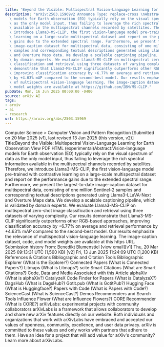 ```yaml
---
title: 'Beyond the Visible: Multispectral Vision-Language Learning for Earth Observation'
description: "arXiv:2503.15969v2 Announce Type: replace-cross \nAbstract: Vision-language\
  \ models for Earth observation (EO) typically rely on the visual spectrum of data\
  \ as the only model input, thus failing to leverage the rich spectral information\
  \ available in the multispectral channels recorded by satellites. Therefore, we\
  \ introduce Llama3-MS-CLIP, the first vision-language model pre-trained with contrastive\
  \ learning on a large-scale multispectral dataset and report on the performance\
  \ gains due to the extended spectral range. Furthermore, we present the largest-to-date\
  \ image-caption dataset for multispectral data, consisting of one million Sentinel-2\
  \ samples and corresponding textual descriptions generated using Llama3-LLaVA-Next\
  \ and Overture Maps data. We develop a scalable captioning pipeline, which is validated\
  \ by domain experts. We evaluate Llama3-MS-CLIP on multispectral zero-shot image\
  \ classification and retrieval using three datasets of varying complexity. Our results\
  \ demonstrate that Llama3-MS-CLIP significantly outperforms other RGB-based approaches,\
  \ improving classification accuracy by +6.77% on average and retrieval performance\
  \ by +4.63% mAP compared to the second-best model. Our results emphasize the relevance\
  \ of multispectral vision-language learning. The image-caption dataset, code, and\
  \ model weights are available at https://github.com/IBM/MS-CLIP."
pubDate: Mon, 16 Jun 2025 00:00:00 -0400
source: arXiv AI
tags:
- arxiv
- ai
- research
url: https://arxiv.org/abs/2503.15969
---
```


Computer Science > Computer Vision and Pattern Recognition
[Submitted on 20 Mar 2025 (v1), last revised 13 Jun 2025 (this version, v2)]
Title:Beyond the Visible: Multispectral Vision-Language Learning for Earth Observation
View PDF HTML (experimental)Abstract:Vision-language models for Earth observation (EO) typically rely on the visual spectrum of data as the only model input, thus failing to leverage the rich spectral information available in the multispectral channels recorded by satellites. Therefore, we introduce Llama3-MS-CLIP, the first vision-language model pre-trained with contrastive learning on a large-scale multispectral dataset and report on the performance gains due to the extended spectral range. Furthermore, we present the largest-to-date image-caption dataset for multispectral data, consisting of one million Sentinel-2 samples and corresponding textual descriptions generated using Llama3-LLaVA-Next and Overture Maps data. We develop a scalable captioning pipeline, which is validated by domain experts. We evaluate Llama3-MS-CLIP on multispectral zero-shot image classification and retrieval using three datasets of varying complexity. Our results demonstrate that Llama3-MS-CLIP significantly outperforms other RGB-based approaches, improving classification accuracy by +6.77% on average and retrieval performance by +4.63% mAP compared to the second-best model. Our results emphasize the relevance of multispectral vision-language learning. The image-caption dataset, code, and model weights are available at this https URL.
Submission history
From: Benedikt Blumenstiel [view email][v1] Thu, 20 Mar 2025 09:13:31 UTC (1,560 KB)
[v2] Fri, 13 Jun 2025 11:24:09 UTC (1,200 KB)
References & Citations
Bibliographic and Citation Tools
Bibliographic Explorer (What is the Explorer?)
Connected Papers (What is Connected Papers?)
Litmaps (What is Litmaps?)
scite Smart Citations (What are Smart Citations?)
Code, Data and Media Associated with this Article
alphaXiv (What is alphaXiv?)
CatalyzeX Code Finder for Papers (What is CatalyzeX?)
DagsHub (What is DagsHub?)
Gotit.pub (What is GotitPub?)
Hugging Face (What is Huggingface?)
Papers with Code (What is Papers with Code?)
ScienceCast (What is ScienceCast?)
Demos
Recommenders and Search Tools
Influence Flower (What are Influence Flowers?)
CORE Recommender (What is CORE?)
arXivLabs: experimental projects with community collaborators
arXivLabs is a framework that allows collaborators to develop and share new arXiv features directly on our website.
Both individuals and organizations that work with arXivLabs have embraced and accepted our values of openness, community, excellence, and user data privacy. arXiv is committed to these values and only works with partners that adhere to them.
Have an idea for a project that will add value for arXiv's community? Learn more about arXivLabs.